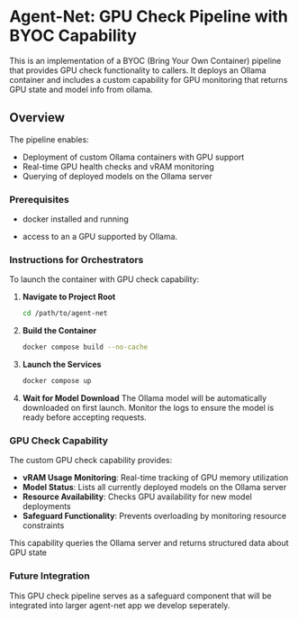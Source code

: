 
# Agent-Net: GPU Check Pipeline with BYOC Capability

This is an implementation of a BYOC (Bring Your Own Container) pipeline that provides GPU check functionality to callers. It deploys an Ollama container and includes a custom capability for GPU monitoring that returns GPU state and model info  from ollama. 

## Overview

The pipeline enables:
- Deployment of custom Ollama containers with GPU support
- Real-time GPU health checks and vRAM monitoring
- Querying of deployed models on the Ollama server

### Prerequisites

- docker installed and running

- access to an a GPU supported by Ollama.

### Instructions for Orchestrators

To launch the container with GPU check capability:

1. **Navigate to Project Root**
   ```bash
   cd /path/to/agent-net
   ```

2. **Build the Container**
   ```bash
   docker compose build --no-cache
   ```

3. **Launch the Services**
   ```bash
   docker compose up
   ```

4. **Wait for Model Download**
   The Ollama model will be automatically downloaded on first launch. Monitor the logs to ensure the model is ready before accepting requests.

### GPU Check Capability

The custom GPU check capability provides:

- **vRAM Usage Monitoring**: Real-time tracking of GPU memory utilization
- **Model Status**: Lists all currently deployed models on the Ollama server
- **Resource Availability**: Checks GPU availability for new model deployments
- **Safeguard Functionality**: Prevents overloading by monitoring resource constraints

This capability queries the Ollama server and returns structured data about GPU state

  
### Future Integration

This GPU check pipeline serves as a safeguard component that will be integrated into larger agent-net app we develop seperately. 